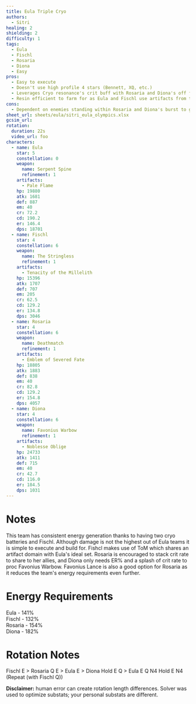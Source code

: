 ```yaml
---
title: Eula Triple Cryo
authors:
  - Sitri
healing: 2
shielding: 2
difficulty: 1
tags:
  - Eula
  - Fischl
  - Rosaria
  - Diona
  - Easy
pros:
  - Easy to execute
  - Doesn't use high profile 4 stars (Bennett, XQ, etc.)
  - Leverages Cryo resonance's crit buff with Rosaria and Diona's off field application
  - Resin efficient to farm for as Eula and Fischl use artifacts from the same domain
cons:
  - Dependent on enemies standing within Rosaria and Diona's burst to gain 15% crit
sheet_url: sheets/eula/sitri_eula_olympics.xlsx
gcsim_url: 
rotation:
  duration: 22s
  video_url: foo
characters:
  - name: Eula
    star: 5
    constellation: 0
    weapon:
      name: Serpent Spine
      refinement: 1
    artifacts:
      - Pale Flame
    hp: 19880
    atk: 1681
    def: 887
    em: 40
    cr: 72.2
    cd: 190.2
    er: 146.4
    dps: 18701
  - name: Fischl
    star: 4
    constellation: 6
    weapon:
      name: The Stringless
      refinement: 1
    artifacts:
      - Tenacity of the Millelith
    hp: 15396
    atk: 1707
    def: 707
    em: 205
    cr: 62.5
    cd: 129.2
    er: 134.8
    dps: 3046
  - name: Rosaria
    star: 4
    constellation: 6
    weapon:
      name: Deathmatch
      refinement: 1
    artifacts:
      - Emblem of Severed Fate
    hp: 18805
    atk: 1883
    def: 838
    em: 40
    cr: 82.8
    cd: 129.2
    er: 154.8
    dps: 4057
  - name: Diona
    star: 4
    constellation: 6
    weapon:
      name: Favonius Warbow
      refinement: 1
    artifacts:
      - Noblesse Oblige
    hp: 24733
    atk: 1411
    def: 715
    em: 40
    cr: 42.7
    cd: 116.0
    er: 184.5
    dps: 1031
---
```


# **Notes**
This team has consistent energy generation thanks to having two cryo batteries and Fischl. Although damage is not the highest out of Eula teams it is simple to execute and build for. Fishcl makes use of ToM which shares an artifact domain with Eula's ideal set. Rosaria is encouraged to stack crit rate to share to her allies, and Diona only needs ER% and a splash of crit rate to proc Favonius Warbow. Favonius Lance is also a good option for Rosaria as it reduces the team's energy requirements even further.

# **Energy Requirements**
Eula - 141%  
Fischl - 132%  
Rosaria - 154%  
Diona - 182%

# **Rotation Notes**
Fischl E > Rosaria Q E > Eula E > Diona Hold E Q > Eula E Q N4 Hold E N4 (Repeat (with Fischl Q))

**Disclaimer:** human error can create rotation length differences. Solver was used to optimize substats; your personal substats are different.
